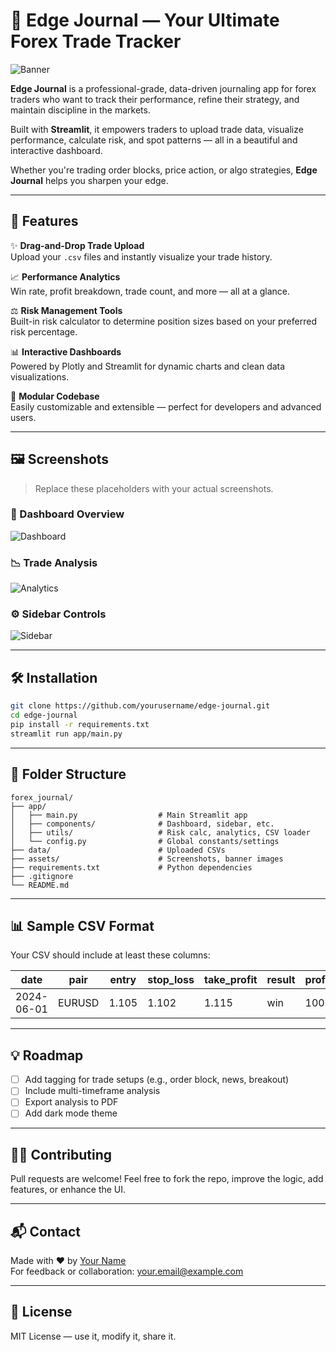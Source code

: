 # 📘 Edge Journal — Your Ultimate Forex Trade Tracker

![Banner](assets/banner_placeholder.png) <!-- Replace with your banner or dashboard screenshot -->

**Edge Journal** is a professional-grade, data-driven journaling app for forex traders who want to track their performance, refine their strategy, and maintain discipline in the markets.

Built with **Streamlit**, it empowers traders to upload trade data, visualize performance, calculate risk, and spot patterns — all in a beautiful and interactive dashboard.

Whether you're trading order blocks, price action, or algo strategies, **Edge Journal** helps you sharpen your edge.

---

## 🚀 Features

✨ **Drag-and-Drop Trade Upload**  
Upload your `.csv` files and instantly visualize your trade history.

📈 **Performance Analytics**  
Win rate, profit breakdown, trade count, and more — all at a glance.

⚖️ **Risk Management Tools**  
Built-in risk calculator to determine position sizes based on your preferred risk percentage.

📊 **Interactive Dashboards**  
Powered by Plotly and Streamlit for dynamic charts and clean data visualizations.

🧠 **Modular Codebase**  
Easily customizable and extensible — perfect for developers and advanced users.

---

## 🖼️ Screenshots

> Replace these placeholders with your actual screenshots.

### 📂 Dashboard Overview  
![Dashboard](assets/screenshot_dashboard.png)

### 📉 Trade Analysis  
![Analytics](assets/screenshot_analytics.png)

### ⚙️ Sidebar Controls  
![Sidebar](assets/screenshot_sidebar.png)

---

## 🛠️ Installation

```bash
git clone https://github.com/yourusername/edge-journal.git
cd edge-journal
pip install -r requirements.txt
streamlit run app/main.py
```

---

## 📁 Folder Structure

```
forex_journal/
├── app/
│   ├── main.py                  # Main Streamlit app
│   ├── components/              # Dashboard, sidebar, etc.
│   ├── utils/                   # Risk calc, analytics, CSV loader
│   └── config.py                # Global constants/settings
├── data/                        # Uploaded CSVs
├── assets/                      # Screenshots, banner images
├── requirements.txt             # Python dependencies
├── .gitignore
└── README.md
```

---

## 📊 Sample CSV Format

Your CSV should include at least these columns:

| date       | pair   | entry | stop_loss | take_profit | result | profit |
|------------|--------|-------|-----------|--------------|--------|--------|
| 2024-06-01 | EURUSD | 1.105 | 1.102     | 1.115        | win    | 100    |

---

## 💡 Roadmap

- [ ] Add tagging for trade setups (e.g., order block, news, breakout)
- [ ] Include multi-timeframe analysis
- [ ] Export analysis to PDF
- [ ] Add dark mode theme

---

## 👨‍💻 Contributing

Pull requests are welcome! Feel free to fork the repo, improve the logic, add features, or enhance the UI.

---

## 📬 Contact

Made with ❤️ by [Your Name](https://github.com/yourusername)  
For feedback or collaboration: your.email@example.com

---

## 📜 License

MIT License — use it, modify it, share it.
